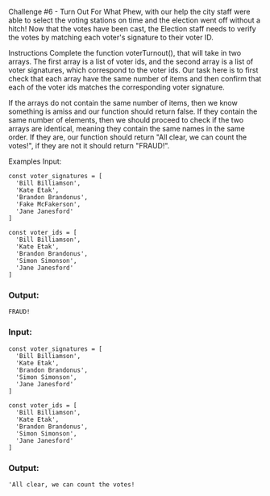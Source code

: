 Challenge #6 - Turn Out For What
Phew, with our help the city staff were able to select the voting stations on time and the election went off without a hitch! Now that the votes have been cast, the Election staff needs to verify the votes by matching each voter's signature to their voter ID.

Instructions
Complete the function voterTurnout(), that will take in two arrays. The first array is a list of voter ids, and the second array is a list of voter signatures, which correspond to the voter ids. Our task here is to first check that each array have the same number of items and then confirm that each of the voter ids matches the corresponding voter signature.

If the arrays do not contain the same number of items, then we know something is amiss and our function should return false. If they contain the same number of elements, then we should proceed to check if the two arrays are identical, meaning they contain the same names in the same order. If they are, our function should return "All clear, we can count the votes!", if they are not it should return "FRAUD!".

Examples
Input:
```
const voter_signatures = [
  'Bill Billiamson',
  'Kate Etak',
  'Brandon Brandonus',
  'Fake McFakerson',
  'Jane Janesford'
]

const voter_ids = [
  'Bill Billiamson',
  'Kate Etak',
  'Brandon Brandonus',
  'Simon Simonson',
  'Jane Janesford'
]
```
 
### Output:
`FRAUD!`
### Input:
```
const voter_signatures = [
  'Bill Billiamson',
  'Kate Etak',
  'Brandon Brandonus',
  'Simon Simonson',
  'Jane Janesford'
]

const voter_ids = [
  'Bill Billiamson',
  'Kate Etak',
  'Brandon Brandonus',
  'Simon Simonson',
  'Jane Janesford'
]
 ```  
### Output:
`'All clear, we can count the votes!`

